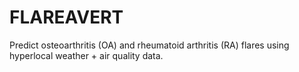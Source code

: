 # FLAREAVERT
Predict osteoarthritis (OA) and rheumatoid arthritis (RA) flares using hyperlocal weather + air quality data.
